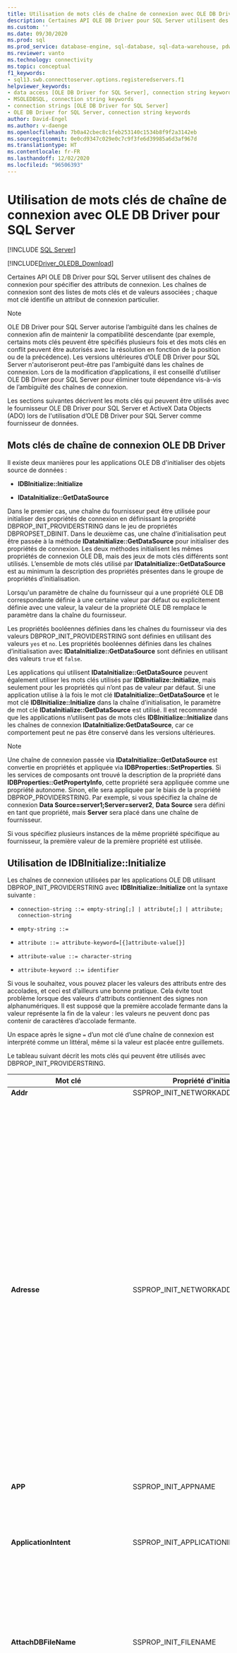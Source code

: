 ```yaml
---
title: Utilisation de mots clés de chaîne de connexion avec OLE DB Driver
description: Certaines API OLE DB Driver pour SQL Server utilisent des chaînes de connexion, qui sont une liste de mots clés et de valeurs qui identifient des attributs de connexion particuliers.
ms.custom: ''
ms.date: 09/30/2020
ms.prod: sql
ms.prod_service: database-engine, sql-database, sql-data-warehouse, pdw
ms.reviewer: vanto
ms.technology: connectivity
ms.topic: conceptual
f1_keywords:
- sql13.swb.connecttoserver.options.registeredservers.f1
helpviewer_keywords:
- data access [OLE DB Driver for SQL Server], connection string keywords
- MSOLEDBSQL, connection string keywords
- connection strings [OLE DB Driver for SQL Server]
- OLE DB Driver for SQL Server, connection string keywords
author: David-Engel
ms.author: v-daenge
ms.openlocfilehash: 7b0a42cbec8c1feb253140c1534b8f9f2a3142eb
ms.sourcegitcommit: 0e0cd9347c029e0c7c9f3fe6d39985a6d3af967d
ms.translationtype: HT
ms.contentlocale: fr-FR
ms.lasthandoff: 12/02/2020
ms.locfileid: "96506393"
---
```

# <a name="using-connection-string-keywords-with-ole-db-driver-for-sql-server"></a>Utilisation de mots clés de chaîne de connexion avec OLE DB Driver pour SQL Server
[!INCLUDE [SQL Server](../../../includes/applies-to-version/sql-asdb-asdbmi-asa-pdw.md)]

[!INCLUDE[Driver_OLEDB_Download](../../../includes/driver_oledb_download.md)]

  Certaines API OLE DB Driver pour SQL Server utilisent des chaînes de connexion pour spécifier des attributs de connexion. Les chaînes de connexion sont des listes de mots clés et de valeurs associées ; chaque mot clé identifie un attribut de connexion particulier.  
  
> [!NOTE]
> OLE DB Driver pour SQL Server autorise l’ambiguïté dans les chaînes de connexion afin de maintenir la compatibilité descendante (par exemple, certains mots clés peuvent être spécifiés plusieurs fois et des mots clés en conflit peuvent être autorisés avec la résolution en fonction de la position ou de la précédence). Les versions ultérieures d’OLE DB Driver pour SQL Server n'autoriseront peut-être pas l'ambiguïté dans les chaînes de connexion. Lors de la modification d’applications, il est conseillé d’utiliser OLE DB Driver pour SQL Server pour éliminer toute dépendance vis-à-vis de l’ambiguïté des chaînes de connexion.  
  
 Les sections suivantes décrivent les mots clés qui peuvent être utilisés avec le fournisseur OLE DB Driver pour SQL Server et ActiveX Data Objects (ADO) lors de l'utilisation d’OLE DB Driver pour SQL Server comme fournisseur de données.  

## <a name="ole-db-driver-connection-string-keywords"></a>Mots clés de chaîne de connexion OLE DB Driver  

 Il existe deux manières pour les applications OLE DB d'initialiser des objets source de données :  
  
-   **IDBInitialize::Initialize**  
  
-   **IDataInitialize::GetDataSource**  
  
 Dans le premier cas, une chaîne du fournisseur peut être utilisée pour initialiser des propriétés de connexion en définissant la propriété DBPROP_INIT_PROVIDERSTRING dans le jeu de propriétés DBPROPSET_DBINIT. Dans le deuxième cas, une chaîne d’initialisation peut être passée à la méthode **IDataInitialize::GetDataSource** pour initialiser des propriétés de connexion. Les deux méthodes initialisent les mêmes propriétés de connexion OLE DB, mais des jeux de mots clés différents sont utilisés. L’ensemble de mots clés utilisé par **IDataInitialize::GetDataSource** est au minimum la description des propriétés présentes dans le groupe de propriétés d’initialisation.  
  
 Lorsqu'un paramètre de chaîne du fournisseur qui a une propriété OLE DB correspondante définie à une certaine valeur par défaut ou explicitement définie avec une valeur, la valeur de la propriété OLE DB remplace le paramètre dans la chaîne du fournisseur.  
  
 Les propriétés booléennes définies dans les chaînes du fournisseur via des valeurs DBPROP_INIT_PROVIDERSTRING sont définies en utilisant des valeurs `yes` et `no`. Les propriétés booléennes définies dans les chaînes d’initialisation avec **IDataInitialize::GetDataSource** sont définies en utilisant des valeurs `true` et `false`.  
  
 Les applications qui utilisent **IDataInitialize::GetDataSource** peuvent également utiliser les mots clés utilisés par **IDBInitialize::Initialize**, mais seulement pour les propriétés qui n’ont pas de valeur par défaut. Si une application utilise à la fois le mot clé **IDataInitialize::GetDataSource** et le mot clé **IDBInitialize::Initialize** dans la chaîne d’initialisation, le paramètre de mot clé **IDataInitialize::GetDataSource** est utilisé. Il est recommandé que les applications n’utilisent pas de mots clés **IDBInitialize::Initialize** dans les chaînes de connexion **IDataInitialize:GetDataSource**, car ce comportement peut ne pas être conservé dans les versions ultérieures.  
  
> [!NOTE]  
>  Une chaîne de connexion passée via **IDataInitialize::GetDataSource** est convertie en propriétés et appliquée via **IDBProperties::SetProperties**. Si les services de composants ont trouvé la description de la propriété dans **IDBProperties::GetPropertyInfo**, cette propriété sera appliquée comme une propriété autonome. Sinon, elle sera appliquée par le biais de la propriété DBPROP_PROVIDERSTRING. Par exemple, si vous spécifiez la chaîne de connexion **Data Source=server1;Server=server2**, **Data Source** sera défini en tant que propriété, mais **Server** sera placé dans une chaîne de fournisseur.  
  
 Si vous spécifiez plusieurs instances de la même propriété spécifique au fournisseur, la première valeur de la première propriété est utilisée.  

## <a name="using-idbinitializeinitialize"></a>Utilisation de IDBInitialize::Initialize

 Les chaînes de connexion utilisées par les applications OLE DB utilisant DBPROP_INIT_PROVIDERSTRING avec **IDBInitialize::Initialize** ont la syntaxe suivante :  
  
 - `connection-string ::= empty-string[;] | attribute[;] | attribute; connection-string`  
  
 - `empty-string ::=`  
  
 - `attribute ::= attribute-keyword=[{]attribute-value[}]`  
  
 - `attribute-value ::= character-string`  
  
 - `attribute-keyword ::= identifier`  
  
 Si vous le souhaitez, vous pouvez placer les valeurs des attributs entre des accolades, et ceci est d’ailleurs une bonne pratique. Cela évite tout problème lorsque des valeurs d'attributs contiennent des signes non alphanumériques. Il est supposé que la première accolade fermante dans la valeur représente la fin de la valeur : les valeurs ne peuvent donc pas contenir de caractères d’accolade fermante.  
  
 Un espace après le signe `=` d’un mot clé d’une chaîne de connexion est interprété comme un littéral, même si la valeur est placée entre guillemets.  
  
 Le tableau suivant décrit les mots clés qui peuvent être utilisés avec DBPROP_INIT_PROVIDERSTRING.  
  
|Mot clé|Propriété d'initialisation|Description|  
|-------------|-----------------------------|-----------------|  
|**Addr**|SSPROP_INIT_NETWORKADDRESS|Synonyme de **Address**.|  
|**Adresse**|SSPROP_INIT_NETWORKADDRESS|Adresse réseau du serveur exécutant une instance de [!INCLUDE[ssNoVersion](../../../includes/ssnoversion-md.md)]. **Address** est généralement le nom réseau du serveur, mais il peut s’agir d’autres noms tels qu’un canal, une adresse IP ou un port TCP/IP et une adresse de socket.<br /><br /> Si vous spécifiez une adresse IP, assurez-vous que les protocoles TCP/IP ou de canaux nommés sont activés dans le Gestionnaire de configuration [!INCLUDE[ssNoVersion](../../../includes/ssnoversion-md.md)].<br /><br /> La valeur **Adresse** est prioritaire sur la valeur passée à **Serveur** dans les chaînes de connexion lors de l’utilisation d’OLE DB Driver pour SQL Server. Notez également que `Address=;` se connecte au serveur spécifié dans le mot clé **Server**, tandis que `Address= ;, Address=.;`, `Address=localhost;` et `Address=(local);` entraîne tous l’établissement d’une connexion au serveur local.<br /><br /> La syntaxe complète du mot clé **Address** est la suivante :<br /><br /> [_protocol_ **:** ]_Address_[ **,** _port &#124;\pipe\pipename_]<br /><br /> Le _protocole_ peut avoir la valeur **tcp** (TCP/IP), **lpc** (mémoire partagée) ou **np** (canaux nommés). Pour plus d’informations sur les protocoles, consultez [Configurer des protocoles clients](../../../database-engine/configure-windows/configure-client-protocols.md).<br /><br /> Si les mots clés _protocole_ et **réseau** ne sont pas spécifiés, OLE DB Driver pour SQL Server utilise l’ordre des protocoles spécifié dans [!INCLUDE[ssNoVersion](../../../includes/ssnoversion-md.md)] Configuration Manager.<br /><br /> *port* est le port auquel se connecter, sur le serveur spécifié. Par défaut, [!INCLUDE[ssNoVersion](../../../includes/ssnoversion-md.md)] utilise le port 1433.|   
|**APP**|SSPROP_INIT_APPNAME|Chaîne identifiant l'application.|  
|**ApplicationIntent**|SSPROP_INIT_APPLICATIONINTENT|Déclare le type de la charge de travail de l'application lors de la connexion à un serveur. Les valeurs possibles sont `ReadOnly` et `ReadWrite`.<br /><br /> Par défaut, il s’agit de `ReadWrite`. Pour plus d’informations sur la prise en charge d’OLE DB Driver pour SQL Server pour les [!INCLUDE[ssHADR](../../../includes/sshadr-md.md)], consultez [Prise en charge par OLE DB Driver pour SQL Server de la haute disponibilité et de la récupération](../features/oledb-driver-for-sql-server-support-for-high-availability-disaster-recovery.md).|  
|**AttachDBFileName**|SSPROP_INIT_FILENAME|Nom du fichier primaire (incluez le nom de chemin d'accès complet) d'une base de données pouvant être attachée. Pour utiliser **AttachDBFileName**, vous devez également spécifier le nom de la base de données avec le mot clé Database de chaîne de fournisseur. Si la base de données a été attachée précédemment, [!INCLUDE[ssNoVersion](../../../includes/ssnoversion-md.md)] ne la rattache pas (il utilise la base de données attachée comme valeur par défaut pour la connexion).|  
|**Authentification**<a href="#table1_1"><sup id="table1_authmode">**1**</sup></a>|SSPROP_AUTH_MODE|Spécifie l’authentification SQL ou Active Directory utilisée. Les valeurs autorisées sont :<br/><ul><li>`(not set)`: Mode d’authentification déterminé par les autres mots clés.</li><li>`ActiveDirectoryPassword:`Authentification par ID d’utilisateur et mot de passe avec une identité Azure Active Directory.</li><li>`ActiveDirectoryIntegrated:` Authentification intégrée avec une identité Azure Active Directory.</li><br/>**REMARQUE :** Le mot clé `ActiveDirectoryIntegrated` peut également être utilisé pour l’authentification Windows à SQL Server. Il remplace les mots clés d’authentification `Integrated Security` (ou `Trusted_Connection`). Il est **recommandé** que les applications qui utilisent des mots clés `Integrated Security` (ou `Trusted_Connection`) ou leurs propriétés correspondantes définissent la valeur du mot clé `Authentication` (ou de sa propriété correspondante) sur `ActiveDirectoryIntegrated` pour activer le nouveau chiffrement et le comportement de validation de certificat.<br/><br/><li>`ActiveDirectoryInteractive:` Authentification interactive avec une identité Azure Active Directory. Cette méthode prend en charge Azure Multi-Factor Authentication (MFA). </li><li>`ActiveDirectoryMSI:` Authentification d’une [identité managée (MSI)](/azure/active-directory/managed-identities-azure-resources/overview). Pour une identité affectée par l’utilisateur, l’ID d’utilisateur doit être défini sur l’ID d’objet de l’identité d’utilisateur.</li><li>Authentification `ActiveDirectoryServicePrincipal:` avec un principal de service Azure Active Directory. L’identifiant utilisateur doit être défini sur l’ID de l’application (client). Le mot de passe doit être défini sur le secret de l’application (client).</li><li>`SqlPassword:` Authentification à l’aide de l’ID d’utilisateur et du mot de passe.</li><br/>**REMARQUE :** Il est **recommandé** que les applications utilisant l’authentification `SQL Server` définissent la valeur du mot clé `Authentication` (ou de sa propriété correspondante) sur `SqlPassword` pour activer le [nouveau chiffrement et le comportement de validation de certificat](../features/using-azure-active-directory.md#encryption-and-certificate-validation).</ul>|
|**Traduire automatiquement**|SSPROP_INIT_AUTOTRANSLATE|Synonyme de **AutoTranslate**.|  
|**AutoTranslate**|SSPROP_INIT_AUTOTRANSLATE|Configure la traduction de caractères OEM/ANSI. Les valeurs reconnues sont `yes` et `no`.|  
|**Sauvegarde de la base de données**|DBPROP_INIT_CATALOG|Nom de la base de données.|  
|**DataTypeCompatibility**|SSPROP_INIT_DATATYPECOMPATIBILITY|Spécifie le mode de gestion de type de données à utiliser. Les valeurs reconnues sont `0` pour les types de données de fournisseur et `80` pour les types de données SQL Server 2000.|  
|**Chiffrer**<a href="#table1_1"><sup>**1**</sup></a>|SSPROP_INIT_ENCRYPT|Spécifie si les données doivent être chiffrées avant d'être envoyées sur le réseau. Les valeurs possibles sont `yes` et `no`. La valeur par défaut est `no`.|  
|**FailoverPartner**|SSPROP_INIT_FAILOVERPARTNER|Nom du serveur de basculement utilisé pour la mise en miroir de bases de données.|  
|**FailoverPartnerSPN**|SSPROP_INIT_FAILOVERPARTNERSPN|Nom principal de service du partenaire de basculement. La valeur par défaut est une chaîne vide. Une chaîne vide force OLE DB Driver pour SQL Server à utiliser le nom principal de service par défaut, généré par le fournisseur.|  
|**Langage**|SSPROPT_INIT_CURRENTLANGUAGE|Langue de [!INCLUDE[ssNoVersion](../../../includes/ssnoversion-md.md)].|  
|**MarsConn**|SSPROP_INIT_MARSCONNECTION|Active ou désactive MARS (Multiple Active Result Set) sur la connexion si le serveur est [!INCLUDE[ssVersion2005](../../../includes/ssversion2005-md.md)] ou version ultérieure. Les valeurs possibles sont `yes` et `no`. La valeur par défaut est `no`.|  
|**MultiSubnetFailover**|SSPROP_INIT_MULTISUBNETFAILOVER|Spécifiez toujours **MultiSubnetFailover=Yes** lors de la connexion à l’écouteur de groupe de disponibilité d’un groupe de disponibilité [!INCLUDE[ssNoVersion](../../../includes/ssnoversion-md.md)] ou d’une instance de cluster de basculement [!INCLUDE[ssNoVersion](../../../includes/ssnoversion-md.md)]. **MultiSubnetFailover=Yes** configure OLE DB Driver pour SQL Server pour accélérer la détection du serveur (actuellement) actif et la connexion à ce dernier. Les valeurs possibles sont `Yes` et `No`. Par défaut, il s’agit de `No`. Par exemple :<br /><br /> `MultiSubnetFailover=Yes`<br /><br /> Pour plus d’informations sur la prise en charge d’OLE DB Driver pour SQL Server pour les [!INCLUDE[ssHADR](../../../includes/sshadr-md.md)], consultez [Prise en charge par OLE DB Driver pour SQL Server de la haute disponibilité et de la récupération](../../oledb/features/oledb-driver-for-sql-server-support-for-high-availability-disaster-recovery.md).|  
|**Net**|SSPROP_INIT_NETWORKLIBRARY|Synonyme de **Network**.|  
|**Réseau**|SSPROP_INIT_NETWORKLIBRARY|Bibliothèque réseau utilisée pour établir une connexion à une instance de [!INCLUDE[ssNoVersion](../../../includes/ssnoversion-md.md)] dans l'organisation.|  
|**Network Library**|SSPROP_INIT_NETWORKLIBRARY|Synonyme de **Network**.|  
|**PacketSize**|SSPROP_INIT_PACKETSIZE|Taille du paquet Tabular Data Stream (TDS). La valeur par défaut est 0 (la valeur réelle est déterminée par le serveur).|  
|**PersistSensitive**|DBPROP_AUTH_PERSIST_SENSITIVE_AUTHINFO|Accepte les chaînes `yes` et `no` comme valeurs. Quand `no` est utilisé, l’objet source de données n’est pas autorisé à rendre persistantes les informations d’authentification sensibles|  
|**PWD**|DBPROP_AUTH_PASSWORD|Mot de passe de compte de connexion [!INCLUDE[ssNoVersion](../../../includes/ssnoversion-md.md)].|  
|**Serveur**|DBPROP_INIT_DATASOURCE|Nom d'une instance de [!INCLUDE[ssNoVersion](../../../includes/ssnoversion-md.md)]. La valeur doit être le nom d'un serveur sur le réseau, une adresse IP ou le nom d'un alias du Gestionnaire de configuration [!INCLUDE[ssNoVersion](../../../includes/ssnoversion-md.md)].<br /><br /> Lorsque cette valeur n'est pas spécifiée, une connexion est établie à l'instance par défaut sur l'ordinateur local.<br /><br /> Le mot clé **Address** remplace le mot clé **Server**.<br /><br /> Vous pouvez vous connecter à l’instance par défaut sur le serveur local en spécifiant l’un des éléments suivants :<br /><br /> **Server=;**<br /><br /> **Server=.;**<br /><br /> **Server=(local);**<br /><br /> **Server=(local);**<br /><br /> **Server=(localhost);**<br /><br /> **Server=(localdb)\\** *instancename* **;**<br /><br /> Pour plus d’informations sur la prise en charge de LocalDB, consultez [Prise en charge de la base de données locale par OLE DB Driver pour SQL Server](../../oledb/features/oledb-driver-for-sql-server-support-for-localdb.md).<br /><br /> Pour spécifier une instance nommée de [!INCLUDE[ssNoVersion](../../../includes/ssnoversion-md.md)], ajoutez **\\** _InstanceName_.<br /><br /> Si aucun serveur n'est spécifié, une connexion est établie à l'instance par défaut sur l'ordinateur local.<br /><br /> Si vous spécifiez une adresse IP, assurez-vous que les protocoles TCP/IP ou de canaux nommés sont activés dans le Gestionnaire de configuration [!INCLUDE[ssNoVersion](../../../includes/ssnoversion-md.md)].<br /><br /> La syntaxe complète du mot clé **Server** est la suivante :<br /><br /> **Server=** [_protocol_ **:** ]*Server*[ **,** _port_]<br /><br /> Le _protocole_ peut avoir la valeur **tcp** (TCP/IP), **lpc** (mémoire partagée) ou **np** (canaux nommés).<br /><br /> Voici un exemple de spécification d'un canal nommé :<br /><br /> `np:\\.\pipe\MSSQL$MYINST01\sql\query`<br /><br /> La ligne ci-dessus spécifie le protocole de canal nommé (`np`), un canal nommé sur la machine locale (`\\.\pipe`), le nom de l’instance [!INCLUDE[ssNoVersion](../../../includes/ssnoversion-md.md)] (`MSSQL$MYINST01`) et le nom par défaut du canal nommé (`sql/query`).<br /><br /> Si les mots clés *protocole* et **réseau** ne sont pas spécifiés, OLE DB Driver pour SQL Server utilise l’ordre des protocoles spécifié dans [!INCLUDE[ssNoVersion](../../../includes/ssnoversion-md.md)] Configuration Manager.<br /><br /> *port* est le port auquel se connecter, sur le serveur spécifié. Par défaut, [!INCLUDE[ssNoVersion](../../../includes/ssnoversion-md.md)] utilise le port 1433.<br /><br /> Les espaces sont ignorés au début de la valeur passée à **Server** dans les chaînes de connexion serveur lors de l'utilisation d’OLE DB Driver pour SQL Server.|   
|**ServerSPN**|SSPROP_INIT_SERVERSPN|Nom principal de service (SPN) du serveur. La valeur par défaut est une chaîne vide. Une chaîne vide force OLE DB Driver pour SQL Server à utiliser le nom principal de service par défaut, généré par le fournisseur.|  
|**Délai d'expiration**|DBPROP_INIT_TIMEOUT|Durée (en secondes) pendant laquelle attendre que l'initialisation de source de données s'achève.|  
|**TransparentNetworkIPResolution**|SSPROP_INIT_TNIR|Affecte la séquence de connexion lorsque la première adresse IP résolue du nom d’hôte ne répond pas et qu’il existe plusieurs adresses IP associées au nom d’hôte. TNIR interagit avec MultiSubnetFailover pour fournir plusieurs séquences de connexion. Les valeurs possibles sont `Yes` et `No`. La valeur par défaut est `Yes`. Pour plus d’informations, consultez [Utilisation de la résolution d’adresses IP réseau transparente](../../oledb/features/using-transparent-network-ip-resolution.md).|  
|**Trusted_Connection**|DBPROP_AUTH_INTEGRATED|Quand la valeur `yes` est spécifiée, cela indique à OLE DB Driver pour SQL Server d’utiliser l’authentification Windows pour la validation de la connexion. Sinon, OLE DB Driver pour SQL Server utilise un nom d’utilisateur et un mot de passe [!INCLUDE[ssNoVersion](../../../includes/ssnoversion-md.md)] pour la validation de la connexion, et les mots clés UID et PWD doivent être spécifiés.|  
|**TrustServerCertificate**<a href="#table1_1"><sup>**1**</sup></a>|SSPROP_INIT_TRUST_SERVER_CERTIFICATE|Accepte les chaînes `yes` et `no` comme valeurs. La valeur par défaut est `no`, ce qui signifie que le certificat de serveur sera validé.|  
|**UID**|DBPROP_AUTH_USERID|Nom du compte de connexion [!INCLUDE[ssNoVersion](../../../includes/ssnoversion-md.md)].|  
|**UseFMTONLY**|SSPROP_INIT_USEFMTONLY|Contrôle la façon dont les métadonnées sont récupérées pendant la connexion à [!INCLUDE[ssSQL11](../../../includes/sssql11-md.md)] et les versions ultérieures. Les valeurs possibles sont `yes` et `no`. La valeur par défaut est `no`.<br /><br />Par défaut, OLE DB Driver pour SQL Server utilise les procédures stockées [sp_describe_first_result_set](../../../relational-databases/system-stored-procedures/sp-describe-first-result-set-transact-sql.md) et [sp_describe_undeclared_parameters](../../../relational-databases/system-stored-procedures/sp-describe-undeclared-parameters-transact-sql.md) pour récupérer les métadonnées. Ces procédures stockées ont quelques limitations (par exemple, elles échouent lors de l’utilisation de tables temporaires). La définition de **UseFMTONLY** sur `yes` indique au pilote d’utiliser à la place [SET FMTONLY](../../../t-sql/statements/set-fmtonly-transact-sql.md) pour la récupération des métadonnées.|  
|**UseProcForPrepare**|SSPROP_INIT_USEPROCFORPREP|Ce mot clé est déconseillé et sa valeur est ignorée par le fournisseur OLE DB Driver pour SQL Server.|  
|**WSID**|SSPROP_INIT_WSID|Identificateur de station de travail.|  
  
<b id="table1_1">[1] :</b> Pour améliorer la sécurité, le chiffrement et le comportement de validation des certificats changent quand vous utilisez les propriétés d’initialisation de jeton d’authentification ou d’accès, ou les mots clés de chaîne de connexion correspondants. Pour plus d’informations, consultez [Chiffrement et validation des certificats](../features/using-azure-active-directory.md#encryption-and-certificate-validation).

## <a name="using-idatainitializegetdatasource"></a>Utilisation de IDataInitialize::GetDataSource

 Les chaînes de connexion utilisées par les applications OLE DB utilisant **IDataInitialize::GetDataSource** ont la syntaxe suivante :  
  
 - `connection-string ::= empty-string[;] | attribute[;] | attribute; connection-string`  
  
 - `empty-string ::=`  
  
 - `attribute ::= attribute-keyword=[quote]attribute-value[quote]`  
  
 - `attribute-value ::= character-string`  
  
 - `attribute-keyword ::= identifier`  
  
 - `quote ::= " | '`  
  
 L'utilisation des propriétés doit être conforme à la syntaxe autorisée dans l'étendue. Par exemple, **WSID** utilise des accolades ( **{}** ) pour les guillemets et **Nom de l’application** utilise des guillemets simples ( **'** ) ou doubles ( **"** ). Seules les propriétés de chaîne peuvent être mises entre guillemets. Une erreur `Connection String does not conform to OLE DB specification` est générée si vous tentez de placer entre guillemets un entier ou une propriété énumérée.  
  
 Les valeurs d'attributs peuvent éventuellement être placées entre guillemets simples ou doubles, et ceci est d'ailleurs recommandé. Cela évite tout problème lorsque des valeurs contiennent des caractères non alphanumériques. Le caractère entre guillemets utilisé peut également apparaître dans des valeurs, à condition de doubler les guillemets.  
  
 Un espace après le signe égal (=) d’un mot clé de chaîne de connexion sera interprété comme un littéral, même si la valeur est placée entre guillemets.  
  
 Si une chaîne de connexion a plusieurs des propriétés répertoriées dans le tableau suivant, la valeur de la dernière propriété sera utilisée.  
  
 Le tableau suivant décrit les mots clés qui peuvent être utilisés avec **IDataInitialize::GetDataSource** :  
  
|Mot clé|Propriété d'initialisation|Description|  
|-------------|-----------------------------|-----------------|  
|**Jeton d'accès**<a href="#table2_1"><sup id="table2_accesstoken">**1**</sup></a>|SSPROP_AUTH_ACCESS_TOKEN|Le jeton d’accès utilisé pour s’authentifier auprès d’Azure Active Directory. <br/><br/>**REMARQUE :** Il est erroné de spécifier ce mot clé ainsi que les mots clés de chaîne de connexion `UID`, `PWD`, `Trusted_Connection` ou `Authentication` ou leurs propriétés/mots clés correspondants.|
|**Nom d’application**|SSPROP_INIT_APPNAME|Chaîne identifiant l'application.|  
|**Intention de l’application**|SSPROP_INIT_APPLICATIONINTENT|Déclare le type de la charge de travail de l'application lors de la connexion à un serveur. Les valeurs possibles sont `ReadOnly` et `ReadWrite`.<br /><br /> Par défaut, il s’agit de `ReadWrite`. Pour plus d’informations sur la prise en charge d’OLE DB Driver pour SQL Server pour les [!INCLUDE[ssHADR](../../../includes/sshadr-md.md)], consultez [Prise en charge par OLE DB Driver pour SQL Server de la haute disponibilité et de la récupération](../features/oledb-driver-for-sql-server-support-for-high-availability-disaster-recovery.md).|  
|**Authentification**<a href="#table2_1"><sup>**1**</sup></a>|SSPROP_AUTH_MODE|Spécifie l’authentification SQL ou Active Directory utilisée. Les valeurs autorisées sont :<br/><ul><li>`(not set)`: Mode d’authentification déterminé par les autres mots clés.</li><li>`ActiveDirectoryPassword:`Authentification par ID d’utilisateur et mot de passe avec une identité Azure Active Directory.</li><li>`ActiveDirectoryIntegrated:` Authentification intégrée avec une identité Azure Active Directory.</li><br/>**REMARQUE :** Le mot clé `ActiveDirectoryIntegrated` peut également être utilisé pour l’authentification Windows à SQL Server. Il remplace les mots clés d’authentification `Integrated Security` (ou `Trusted_Connection`). Il est **recommandé** que les applications qui utilisent des mots clés `Integrated Security` (ou `Trusted_Connection`) ou leurs propriétés correspondantes définissent la valeur du mot clé `Authentication` (ou de sa propriété correspondante) sur `ActiveDirectoryIntegrated` pour activer le nouveau chiffrement et le comportement de validation de certificat.<br/><br/><li>`ActiveDirectoryInteractive:` Authentification interactive avec une identité Azure Active Directory. Cette méthode prend en charge Azure Multi-Factor Authentication (MFA). </li><li>`ActiveDirectoryMSI:` Authentification d’une [identité managée (MSI)](/azure/active-directory/managed-identities-azure-resources/overview). Pour une identité affectée par l’utilisateur, l’ID d’utilisateur doit être défini sur l’ID d’objet de l’identité d’utilisateur.</li><li>Authentification `ActiveDirectoryServicePrincipal:` avec un principal de service Azure Active Directory. L’identifiant utilisateur doit être défini sur l’ID de l’application (client). Le mot de passe doit être défini sur le secret de l’application (client).</li><li>`SqlPassword:` Authentification à l’aide de l’ID d’utilisateur et du mot de passe.</li><br/>**REMARQUE :** Il est **recommandé** que les applications utilisant l’authentification `SQL Server` définissent la valeur du mot clé `Authentication` (ou de sa propriété correspondante) sur `SqlPassword` pour activer le [nouveau chiffrement et le comportement de validation de certificat](../features/using-azure-active-directory.md#encryption-and-certificate-validation).</ul>|
|**Traduire automatiquement**|SSPROP_INIT_AUTOTRANSLATE|Synonyme de **AutoTranslate**.|  
|**AutoTranslate**|SSPROP_INIT_AUTOTRANSLATE|Configure la traduction de caractères OEM/ANSI. Les valeurs reconnues sont `true` et `false`.|  
|**Connect Timeout**|DBPROP_INIT_TIMEOUT|Durée (en secondes) pendant laquelle attendre que l'initialisation de source de données s'achève.|  
|**Current Language**|SSPROPT_INIT_CURRENTLANGUAGE|Nom de la langue de [!INCLUDE[ssNoVersion](../../../includes/ssnoversion-md.md)].|  
|**Source de données**|DBPROP_INIT_DATASOURCE|Nom d'une instance de [!INCLUDE[ssNoVersion](../../../includes/ssnoversion-md.md)] dans l'organisation.<br /><br /> Lorsque cette valeur n'est pas spécifiée, une connexion est établie à l'instance par défaut sur l'ordinateur local.<br /><br /> Pour plus d’informations sur la syntaxe d’adresse valide, consultez la description du mot clé **Server** dans cette rubrique.|  
|**DataTypeCompatibility**|SSPROP_INIT_DATATYPECOMPATIBILITY|Spécifie le mode de gestion de type de données à utiliser. Les valeurs reconnues sont `0` pour les types de données de fournisseur et `80` pour les types de données [!INCLUDE[ssVersion2000](../../../includes/ssversion2000-md.md)].|  
|**Failover Partner**|SSPROP_INIT_FAILOVERPARTNER|Nom du serveur de basculement utilisé pour la mise en miroir de bases de données.|  
|**Failover Partner SPN**|SSPROP_INIT_FAILOVERPARTNERSPN|Nom principal de service du partenaire de basculement. La valeur par défaut est une chaîne vide. Une chaîne vide force OLE DB Driver pour SQL Server à utiliser le nom principal de service par défaut, généré par le fournisseur.|  
|**Catalogue initial**|DBPROP_INIT_CATALOG|Nom de la base de données.|  
|**Nom de fichier initial**|SSPROP_INIT_FILENAME|Nom du fichier primaire (incluez le nom de chemin d'accès complet) d'une base de données pouvant être attachée. Pour utiliser **AttachDBFileName**, vous devez également spécifier le nom de la base de données avec le mot clé DATABASE de chaîne de fournisseur. Si la base de données a été attachée précédemment, [!INCLUDE[ssNoVersion](../../../includes/ssnoversion-md.md)] ne la rattache pas (il utilise la base de données attachée comme valeur par défaut pour la connexion).|  
|**Sécurité intégrée**|DBPROP_AUTH_INTEGRATED|Accepte la valeur `SSPI` pour l’authentification Windows.|  
|**MARS Connection**|SSPROP_INIT_MARSCONNECTION|Active ou désactive MARS (Multiple Active Result Set) sur la connexion. Les valeurs reconnues sont `true` et `false`. Par défaut, il s’agit de `false`.|  
|**MultiSubnetFailover**|SSPROP_INIT_MULTISUBNETFAILOVER|Spécifiez toujours **MultiSubnetFailover=True** lors de la connexion à l’écouteur de groupe de disponibilité d’un groupe de disponibilité [!INCLUDE[ssNoVersion](../../../includes/ssnoversion-md.md)] ou d’une instance de cluster de basculement [!INCLUDE[ssNoVersion](../../../includes/ssnoversion-md.md)]. **MultiSubnetFailover=True** configure OLE DB Driver pour SQL Server pour accélérer la détection du serveur (actuellement) actif et la connexion à ce dernier. Les valeurs possibles sont `True` et `False`. Par défaut, il s’agit de `False`. Par exemple :<br /><br /> `MultiSubnetFailover=True`<br /><br /> Pour plus d’informations sur la prise en charge d’OLE DB Driver pour SQL Server pour les [!INCLUDE[ssHADR](../../../includes/sshadr-md.md)], consultez [Prise en charge par OLE DB Driver pour SQL Server de la haute disponibilité et de la récupération](../features/oledb-driver-for-sql-server-support-for-high-availability-disaster-recovery.md).|  
|**Network Address**|SSPROP_INIT_NETWORKADDRESS|Adresse réseau d'une instance de [!INCLUDE[ssNoVersion](../../../includes/ssnoversion-md.md)] dans l'organisation.<br /><br /> Pour plus d’informations sur la syntaxe d’adresse valide, consultez la description du mot clé **Address**, dans cette rubrique.|  
|**Network Library**|SSPROP_INIT_NETWORKLIBRARY|Bibliothèque réseau utilisée pour établir une connexion à une instance de [!INCLUDE[ssNoVersion](../../../includes/ssnoversion-md.md)] dans l'organisation.|  
|**Packet Size**|SSPROP_INIT_PACKETSIZE|Taille du paquet Tabular Data Stream (TDS). La valeur par défaut est 0 (la valeur réelle est déterminée par le serveur).|  
|**Mot de passe**|DBPROP_AUTH_PASSWORD|Mot de passe de compte de connexion [!INCLUDE[ssNoVersion](../../../includes/ssnoversion-md.md)].|  
|**Persist Security Info**|DBPROP_AUTH_PERSIST_SENSITIVE_AUTHINFO|Accepte les chaînes `true` et `false` comme valeurs. Quand `false` est spécifié, l’objet source de données n’est pas autorisé à rendre persistantes les informations d’authentification sensibles|  
|**Fournisseur**||Pour OLE DB Driver pour SQL Server, il doit s’agir de « MSOLEDBSQL ».|  
|**Server SPN**|SSPROP_INIT_SERVERSPN|Nom principal de service (SPN) du serveur. La valeur par défaut est une chaîne vide. Une chaîne vide force OLE DB Driver pour SQL Server à utiliser le nom principal de service par défaut, généré par le fournisseur.|  
|**TransparentNetworkIPResolution**|SSPROP_INIT_TNIR|Affecte la séquence de connexion lorsque la première adresse IP résolue du nom d’hôte ne répond pas et qu’il existe plusieurs adresses IP associées au nom d’hôte. TNIR interagit avec MultiSubnetFailover pour fournir plusieurs séquences de connexion. Les valeurs possibles sont `True` et `False`. La valeur par défaut est `True`. Pour plus d’informations, consultez [Utilisation de la résolution d’adresses IP réseau transparente](../../oledb/features/using-transparent-network-ip-resolution.md).|  
|**Faire confiance au certificat de serveur**<a href="#table2_1"><sup>**1**</sup></a>|SSPROP_INIT_TRUST_SERVER_CERTIFICATE|Accepte les chaînes `true` et `false` comme valeurs. La valeur par défaut est `false`, ce qui signifie que le certificat de serveur sera validé.|  
|**Utiliser le chiffrement pour les données**<a href="#table2_1"><sup>**1**</sup></a>|SSPROP_INIT_ENCRYPT|Spécifie si les données doivent être chiffrées avant d'être envoyées sur le réseau. Les valeurs possibles sont `true` et `false`. La valeur par défaut est `false`.|  
|**Use FMTONLY**|SSPROP_INIT_USEFMTONLY|Contrôle la façon dont les métadonnées sont récupérées pendant la connexion à [!INCLUDE[ssSQL11](../../../includes/sssql11-md.md)] et les versions ultérieures. Les valeurs possibles sont `true` et `false`. La valeur par défaut est `false`.<br /><br />Par défaut, OLE DB Driver pour SQL Server utilise les procédures stockées [sp_describe_first_result_set](../../../relational-databases/system-stored-procedures/sp-describe-first-result-set-transact-sql.md) et [sp_describe_undeclared_parameters](../../../relational-databases/system-stored-procedures/sp-describe-undeclared-parameters-transact-sql.md) pour récupérer les métadonnées. Ces procédures stockées ont quelques limitations (par exemple, elles échouent lors de l’utilisation de tables temporaires). La définition de **Use FMTONLY** sur `true` indique au pilote d’utiliser à la place [SET FMTONLY](../../../t-sql/statements/set-fmtonly-transact-sql.md) pour la récupération des métadonnées.|  
|**ID d'utilisateur**|DBPROP_AUTH_USERID|Nom du compte de connexion [!INCLUDE[ssNoVersion](../../../includes/ssnoversion-md.md)].|  
|**Workstation ID**|SSPROP_INIT_WSID|Identificateur de station de travail.|  
  
<b id="table2_1">[1] :</b> Pour améliorer la sécurité, le chiffrement et le comportement de validation de certificat sont modifiés lorsque vous utilisez les propriétés d’initialisation de jeton d’authentification/d’accès ou les mots clés de chaîne de connexion correspondants. Pour plus d’informations, consultez [Chiffrement et validation de certificat](../features/using-azure-active-directory.md#encryption-and-certificate-validation).

 > [!NOTE]
 > Dans la chaîne de connexion, la propriété `Old Password` définit SSPROP_AUTH_OLD_PASSWORD, qui correspond au mot de passe en cours (éventuellement expiré) qui n’est pas disponible via une propriété de chaîne de fournisseur.  
  
## <a name="activex-data-objects-ado-connection-string-keywords"></a>Mots clés de chaîne de connexion ActiveX Data Objects (ADO)  

 Les applications ADO définissent la propriété **ConnectionString** des objets **ADODBConnection** ou fournissent une chaîne de connexion comme paramètre à la méthode **Open** des objets **ADODBConnection**.  
  
 Les applications ADO peuvent également utiliser les mots clés utilisés par la méthode OLE DB **IDBInitialize::Initialize**, mais uniquement pour les propriétés qui n’ont pas de valeur par défaut. Si une application utilise à la fois les mots clés ADO et les mots clés **IDBInitialize::Initialize** dans la chaîne d’initialisation, le paramètre de mot clé ADO est utilisé. Il est recommandé que les applications utilisent seulement des mots clés de chaîne de connexion ADO.  
  
 Les chaînes de connexion utilisées par ADO ont la syntaxe suivante :  
  
 - `connection-string ::= empty-string[;] | attribute[;] | attribute; connection-string`  
  
 - `empty-string ::=`  
  
 - `attribute ::= attribute-keyword=["]attribute-value["]`  
  
 - `attribute-value ::= character-string`  
  
 - `attribute-keyword ::= identifier`  
  
 Les valeurs d'attributs peuvent éventuellement être placées entre guillemets doubles, et ceci est d'ailleurs recommandé. Cela évite tout problème lorsque des valeurs contiennent des caractères non alphanumériques. Les valeurs d'attributs ne peuvent pas contenir de guillemets doubles.  
  
 Le tableau suivant décrit les mots clés qui peuvent être utilisés avec une chaîne de connexion ADO :  
  
|Mot clé|Propriété d'initialisation|Description|  
|-------------|-----------------------------|-----------------|  
|**Jeton d'accès**<a href="#table3_1"><sup id="table3_accesstoken">**1**</sup></a>|SSPROP_AUTH_ACCESS_TOKEN|Le jeton d’accès utilisé pour s’authentifier auprès d’Azure Active Directory.<br/><br/>**REMARQUE :** Il est erroné de spécifier ce mot clé ainsi que les mots clés de chaîne de connexion `UID`, `PWD`, `Trusted_Connection` ou `Authentication` ou leurs propriétés/mots clés correspondants.|
|**Intention de l’application**|SSPROP_INIT_APPLICATIONINTENT|Déclare le type de la charge de travail de l'application lors de la connexion à un serveur. Les valeurs possibles sont `ReadOnly` et `ReadWrite`.<br /><br /> Par défaut, il s’agit de `ReadWrite`. Pour plus d’informations sur la prise en charge d’OLE DB Driver pour SQL Server pour les [!INCLUDE[ssHADR](../../../includes/sshadr-md.md)], consultez [Prise en charge par OLE DB Driver pour SQL Server de la haute disponibilité et de la récupération](../features/oledb-driver-for-sql-server-support-for-high-availability-disaster-recovery.md).|  
|**Nom d’application**|SSPROP_INIT_APPNAME|Chaîne identifiant l'application.|  
|**Authentification**<a href="#table3_1"><sup>**1**</sup></a>|SSPROP_AUTH_MODE|Spécifie l’authentification SQL ou Active Directory utilisée. Les valeurs autorisées sont :<br/><ul><li>`(not set)`: Mode d’authentification déterminé par les autres mots clés.</li><li>`ActiveDirectoryPassword:`Authentification par ID d’utilisateur et mot de passe avec une identité Azure Active Directory.</li><li>`ActiveDirectoryIntegrated:` Authentification intégrée avec une identité Azure Active Directory.</li><br/>**REMARQUE :** Le mot clé `ActiveDirectoryIntegrated` peut également être utilisé pour l’authentification Windows à SQL Server. Il remplace les mots clés d’authentification `Integrated Security` (ou `Trusted_Connection`). Il est **recommandé** que les applications qui utilisent des mots clés `Integrated Security` (ou `Trusted_Connection`) ou leurs propriétés correspondantes définissent la valeur du mot clé `Authentication` (ou de sa propriété correspondante) sur `ActiveDirectoryIntegrated` pour activer le nouveau chiffrement et le comportement de validation de certificat.<br/><br/><li>`ActiveDirectoryInteractive:` Authentification interactive avec une identité Azure Active Directory. Cette méthode prend en charge Azure Multi-Factor Authentication (MFA). </li><li>`ActiveDirectoryMSI:` Authentification d’une [identité managée (MSI)](/azure/active-directory/managed-identities-azure-resources/overview). Pour une identité affectée par l’utilisateur, l’ID d’utilisateur doit être défini sur l’ID d’objet de l’identité d’utilisateur.</li><li>Authentification `ActiveDirectoryServicePrincipal:` avec un principal de service Azure Active Directory. L’identifiant utilisateur doit être défini sur l’ID de l’application (client). Le mot de passe doit être défini sur le secret de l’application (client).</li><li>`SqlPassword:` Authentification à l’aide de l’ID d’utilisateur et du mot de passe.</li><br/>**REMARQUE :** Il est **recommandé** que les applications utilisant l’authentification `SQL Server` définissent la valeur du mot clé `Authentication` (ou de sa propriété correspondante) sur `SqlPassword` pour activer le [nouveau chiffrement et le comportement de validation de certificat](../features/using-azure-active-directory.md#encryption-and-certificate-validation).</ul>|
|**Traduire automatiquement**|SSPROP_INIT_AUTOTRANSLATE|Synonyme de **AutoTranslate**.|  
|**AutoTranslate**|SSPROP_INIT_AUTOTRANSLATE|Configure la traduction de caractères OEM/ANSI. Les valeurs reconnues sont `true` et `false`.|  
|**Connect Timeout**|DBPROP_INIT_TIMEOUT|Durée (en secondes) pendant laquelle attendre que l'initialisation de source de données s'achève.|  
|**Current Language**|SSPROPT_INIT_CURRENTLANGUAGE|Nom de la langue de [!INCLUDE[ssNoVersion](../../../includes/ssnoversion-md.md)].|  
|**Source de données**|DBPROP_INIT_DATASOURCE|Nom d'une instance de [!INCLUDE[ssNoVersion](../../../includes/ssnoversion-md.md)] dans l'organisation.<br /><br /> Lorsque cette valeur n'est pas spécifiée, une connexion est établie à l'instance par défaut sur l'ordinateur local.<br /><br /> Pour plus d’informations sur la syntaxe d’adresse valide, consultez la description du mot clé **Server** dans cette rubrique.|  
|**DataTypeCompatibility**|SSPROP_INIT_DATATYPECOMPATIBILITY|Spécifie le mode de gestion de type de données qui sera utilisé. Les valeurs reconnues sont `0` pour les types de données de fournisseur et `80` pour les types de données SQL Server 2000.|  
|**Failover Partner**|SSPROP_INIT_FAILOVERPARTNER|Nom du serveur de basculement utilisé pour la mise en miroir de bases de données.|  
|**Failover Partner SPN**|SSPROP_INIT_FAILOVERPARTNERSPN|Nom principal de service du partenaire de basculement. La valeur par défaut est une chaîne vide. Une chaîne vide force OLE DB Driver pour SQL Server à utiliser le nom principal de service par défaut, généré par le fournisseur.|  
|**Catalogue initial**|DBPROP_INIT_CATALOG|Nom de la base de données.|  
|**Nom de fichier initial**|SSPROP_INIT_FILENAME|Nom du fichier primaire (incluez le nom de chemin d'accès complet) d'une base de données pouvant être attachée. Pour utiliser **AttachDBFileName**, vous devez également spécifier le nom de la base de données avec le mot clé **DATABASE** de chaîne de fournisseur. Si la base de données était attachée auparavant, [!INCLUDE[ssNoVersion](../../../includes/ssnoversion-md.md)] ne la rattache pas (il utilise la base de données attachée comme valeur par défaut pour la connexion).|  
|**Sécurité intégrée**|DBPROP_AUTH_INTEGRATED|Accepte la valeur `SSPI` pour l’authentification Windows.|  
|**MARS Connection**|SSPROP_INIT_MARSCONNECTION|Active ou désactive MARS (Multiple Active Result Set) sur la connexion si le serveur est [!INCLUDE[ssVersion2005](../../../includes/ssversion2005-md.md)] ou version ultérieure. Les valeurs reconnues sont `true` et `false`. La valeur par défaut est `false`.|  
|**MultiSubnetFailover**|SSPROP_INIT_MULTISUBNETFAILOVER|Spécifiez toujours **MultiSubnetFailover=True** lors de la connexion à l’écouteur de groupe de disponibilité d’un groupe de disponibilité [!INCLUDE[ssNoVersion](../../../includes/ssnoversion-md.md)] ou d’une instance de cluster de basculement [!INCLUDE[ssNoVersion](../../../includes/ssnoversion-md.md)]. **MultiSubnetFailover=True** configure OLE DB Driver pour SQL Server pour accélérer la détection du serveur (actuellement) actif et la connexion à ce dernier. Les valeurs possibles sont `True` et `False`. Par défaut, il s’agit de `False`. Par exemple :<br /><br /> `MultiSubnetFailover=True`<br /><br /> Pour plus d’informations sur la prise en charge d’OLE DB Driver pour SQL Server pour les [!INCLUDE[ssHADR](../../../includes/sshadr-md.md)], consultez [Prise en charge par OLE DB Driver pour SQL Server de la haute disponibilité et de la récupération](../features/oledb-driver-for-sql-server-support-for-high-availability-disaster-recovery.md).|  
|**Network Address**|SSPROP_INIT_NETWORKADDRESS|Adresse réseau d'une instance de [!INCLUDE[ssNoVersion](../../../includes/ssnoversion-md.md)] dans l'organisation.<br /><br /> Pour plus d’informations sur la syntaxe d’adresse valide, consultez la description du mot clé **Address**, dans cette rubrique.|  
|**Network Library**|SSPROP_INIT_NETWORKLIBRARY|Bibliothèque réseau utilisée pour établir une connexion à une instance de [!INCLUDE[ssNoVersion](../../../includes/ssnoversion-md.md)] dans l'organisation.|  
|**Packet Size**|SSPROP_INIT_PACKETSIZE|Taille du paquet Tabular Data Stream (TDS). La valeur par défaut est 0 (la valeur réelle est déterminée par le serveur).|  
|**Mot de passe**|DBPROP_AUTH_PASSWORD|Mot de passe de compte de connexion [!INCLUDE[ssNoVersion](../../../includes/ssnoversion-md.md)].|  
|**Persist Security Info**|DBPROP_AUTH_PERSIST_SENSITIVE_AUTHINFO|Accepte les chaînes `true` et `false` comme valeurs. Quand `false` est spécifié, l’objet source de données n’est pas autorisé à rendre persistantes les informations d’authentification sensibles.|  
|**Fournisseur**||Pour OLE DB Driver pour SQL Server, la valeur est `MSOLEDBSQL`.|  
|**Server SPN**|SSPROP_INIT_SERVERSPN|Nom principal de service (SPN) du serveur. La valeur par défaut est une chaîne vide. Une chaîne vide force OLE DB Driver pour SQL Server à utiliser le nom principal de service par défaut, généré par le fournisseur.|  
|**TransparentNetworkIPResolution**|SSPROP_INIT_TNIR|Affecte la séquence de connexion lorsque la première adresse IP résolue du nom d’hôte ne répond pas et qu’il existe plusieurs adresses IP associées au nom d’hôte. TNIR interagit avec MultiSubnetFailover pour fournir plusieurs séquences de connexion. Les valeurs possibles sont `True` et `False`. La valeur par défaut est `True`. Pour plus d’informations, consultez [Utilisation de la résolution d’adresses IP réseau transparente](../../oledb/features/using-transparent-network-ip-resolution.md).|  
|**Faire confiance au certificat de serveur**<a href="#table3_1"><sup>**1**</sup></a>|SSPROP_INIT_TRUST_SERVER_CERTIFICATE|Accepte les chaînes `true` et `false` comme valeurs. La valeur par défaut est `false`, ce qui signifie que le certificat de serveur sera validé.|  
|**Utiliser le chiffrement pour les données**<a href="#table3_1"><sup>**1**</sup></a>|SSPROP_INIT_ENCRYPT|Spécifie si les données doivent être chiffrées avant d'être envoyées sur le réseau. Les valeurs possibles sont `true` et `false`. La valeur par défaut est `false`.|  
|**Use FMTONLY**|SSPROP_INIT_USEFMTONLY|Contrôle la façon dont les métadonnées sont récupérées pendant la connexion à [!INCLUDE[ssSQL11](../../../includes/sssql11-md.md)] et les versions ultérieures. Les valeurs possibles sont `true` et `false`. La valeur par défaut est `false`.<br /><br />Par défaut, OLE DB Driver pour SQL Server utilise les procédures stockées [sp_describe_first_result_set](../../../relational-databases/system-stored-procedures/sp-describe-first-result-set-transact-sql.md) et [sp_describe_undeclared_parameters](../../../relational-databases/system-stored-procedures/sp-describe-undeclared-parameters-transact-sql.md) pour récupérer les métadonnées. Ces procédures stockées ont quelques limitations (par exemple, elles échouent lors de l’utilisation de tables temporaires). La définition de **Use FMTONLY** sur `true` indique au pilote d’utiliser à la place [SET FMTONLY](../../../t-sql/statements/set-fmtonly-transact-sql.md) pour la récupération des métadonnées.|  
|**ID d'utilisateur**|DBPROP_AUTH_USERID|Nom du compte de connexion [!INCLUDE[ssNoVersion](../../../includes/ssnoversion-md.md)].|  
|**Workstation ID**|SSPROP_INIT_WSID|Identificateur de station de travail.|  
  
<b id="table3_1">[1] :</b> Pour améliorer la sécurité, le chiffrement et le comportement de validation de certificat sont modifiés lorsque vous utilisez les propriétés d’initialisation de jeton d’authentification/d’accès ou les mots clés de chaîne de connexion correspondants. Pour plus d’informations, consultez [Chiffrement et validation de certificat](../features/using-azure-active-directory.md#encryption-and-certificate-validation).

 > [!NOTE] 
 > Dans la chaîne de connexion, la propriété « Ancien Mot de passe » définit SSPROP_AUTH_OLD_PASSWORD, qui correspond au mot de passe en cours (peut-être périmé) qui n'est pas disponible via une propriété de chaîne de fournisseur.  
  
## <a name="see-also"></a>Voir aussi  

 [Génération d’applications avec OLE DB Driver pour SQL Server](building-applications-with-oledb-driver-for-sql-server.md)